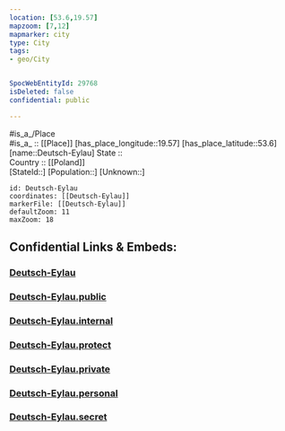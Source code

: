 ```yaml
---
location: [53.6,19.57] 
mapzoom: [7,12] 
mapmarker: city 
type: City
tags:
- geo/City


SpocWebEntityId: 29768
isDeleted: false
confidential: public

---
```

#is_a_/Place  
#is_a_ :: [[Place]] 
[has_place_longitude::19.57] 
[has_place_latitude::53.6] 
[name::Deutsch-Eylau] 
State ::  
Country :: [[Poland]]  
[StateId::] 
[Population::] 
[Unknown::] 


```leaflet
id: Deutsch-Eylau
coordinates: [[Deutsch-Eylau]] 
markerFile: [[Deutsch-Eylau]] 
defaultZoom: 11 
maxZoom: 18
```


## Confidential Links & Embeds: 

### [Deutsch-Eylau](/_Standards/Earth/Continent/Europe/Europe~East/Poland/Provinces~Poland/Warmian-Masurian/City/Deutsch-Eylau.md) 

### [Deutsch-Eylau.public](/_public/Earth/Continent/Europe/Europe~East/Poland/Provinces~Poland/Warmian-Masurian/City/Deutsch-Eylau.public.md) 

### [Deutsch-Eylau.internal](/_internal/Earth/Continent/Europe/Europe~East/Poland/Provinces~Poland/Warmian-Masurian/City/Deutsch-Eylau.internal.md) 

### [Deutsch-Eylau.protect](/_protect/Earth/Continent/Europe/Europe~East/Poland/Provinces~Poland/Warmian-Masurian/City/Deutsch-Eylau.protect.md) 

### [Deutsch-Eylau.private](/_private/Earth/Continent/Europe/Europe~East/Poland/Provinces~Poland/Warmian-Masurian/City/Deutsch-Eylau.private.md) 

### [Deutsch-Eylau.personal](/_personal/Earth/Continent/Europe/Europe~East/Poland/Provinces~Poland/Warmian-Masurian/City/Deutsch-Eylau.personal.md) 

### [Deutsch-Eylau.secret](/_secret/Earth/Continent/Europe/Europe~East/Poland/Provinces~Poland/Warmian-Masurian/City/Deutsch-Eylau.secret.md)

